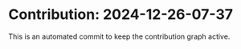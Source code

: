 # Contribution: 2024-12-26-07-37
This is an automated commit to keep the contribution graph active.
